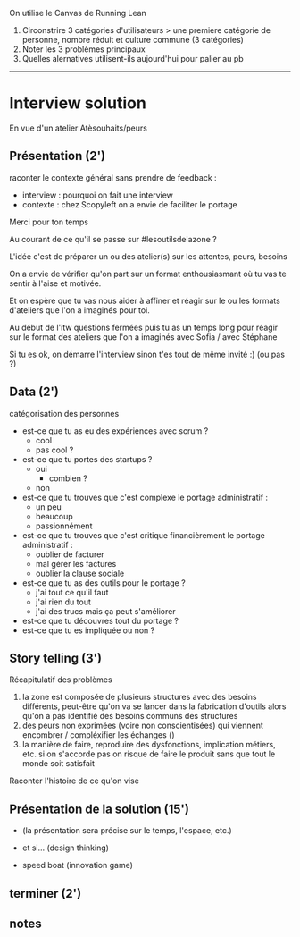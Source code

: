 On utilise le Canvas de Running Lean
1. Circonstrire 3 catégories d'utilisateurs > une premiere catégorie de personne, nombre réduit et culture commune (3 catégories)
2. Noter les 3 problèmes principaux
3. Quelles alernatives utilisent-ils aujourd'hui pour palier au pb

---

# Interview solution
En vue d'un atelier Atèsouhaits/peurs

## Présentation (2')
raconter le contexte général sans prendre de feedback :
- interview : pourquoi on fait une interview
- contexte : chez Scopyleft on a envie de faciliter le portage

Merci pour ton temps

Au courant de ce qu'il se passe sur #lesoutilsdelazone ?

L'idée c'est de préparer un ou des atelier(s) sur les attentes, peurs, besoins

On a envie de vérifier qu'on part sur un format enthousiasmant où tu vas te sentir à l'aise et motivée.

Et on espère que tu vas nous aider à affiner et réagir sur le ou les formats d'ateliers que l'on a imaginés pour toi.

Au début de l'itw questions fermées puis tu as un temps long pour réagir sur le format des ateliers que l'on a imaginés avec Sofia / avec Stéphane

Si tu es ok, on démarre l'interview
sinon t'es tout de même invité :) (ou pas ?)

## Data (2')
catégorisation des personnes
- est-ce que tu as eu des expériences avec scrum ?
  - cool
  - pas cool ?
- est-ce que tu portes des startups ?
    - oui
        - combien ?
    - non
- est-ce que tu trouves que c'est complexe le portage administratif :
  - un peu
  - beaucoup
  - passionnément 
- est-ce que tu trouves que c'est critique financièrement le portage administratif : 
  - oublier de facturer
  - mal gérer les factures
  - oublier la clause sociale
- est-ce que tu as des outils pour le portage ?
    - j'ai tout ce qu'il faut
    - j'ai rien du tout
    - j'ai des trucs mais ça peut s'améliorer
- est-ce que tu découvres tout du portage ?
- est-ce que tu es impliquée ou non ?


## Story telling (3')
Récapitulatif des problèmes
1. la zone est composée de plusieurs structures avec des besoins différents, peut-être qu'on va se lancer dans la fabrication d'outils alors qu'on a pas identifié des besoins communs des structures
2. des peurs non exprimées (voire non conscientisées) qui viennent encombrer / compléxifier les échanges ()
3. la manière de faire, reproduire des dysfonctions, implication métiers, etc. si on s'accorde pas on risque de faire le produit sans que tout le monde soit satisfait

Raconter l'histoire de ce qu'on vise

## Présentation de la solution (15')
- (la présentation sera précise sur le temps, l'espace, etc.)

- et si... (design thinking)
- speed boat (innovation game)

## terminer (2')

## notes







